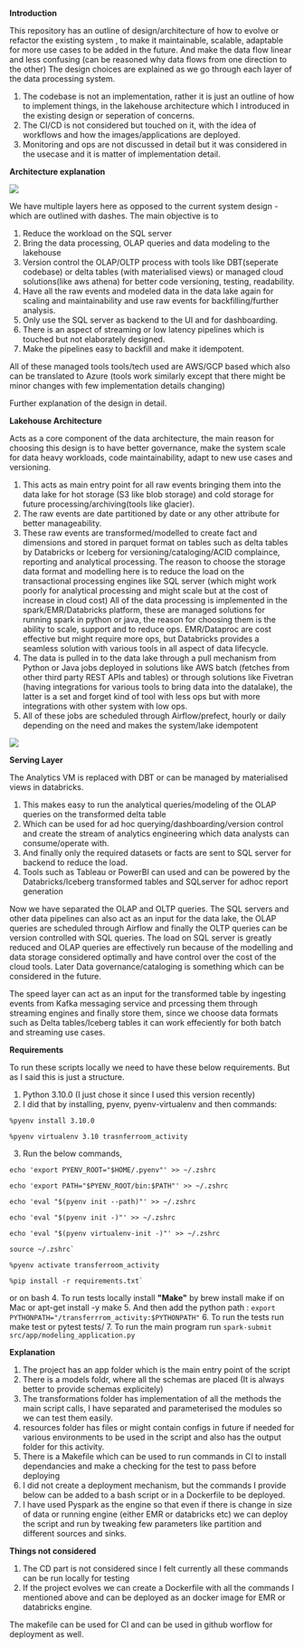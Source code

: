 **Introduction** 

This repository has an outline of design/architecture of how to evolve or refactor the existing system
, to make it maintainable, scalable, adaptable for more use cases to be added in the future. And make the data flow linear and less confusing (can be reasoned why data flows from one direction to the other)
The design choices are explained as we go through each layer of the data processing system.
1. The codebase is not an implementation, rather it is just an outline of how to implement things, in the lakehouse architecture which I introduced in the existing design or seperation of concerns.
2. The CI/CD is not considered but touched on it, with the idea of workflows and how the images/applications are deployed.
3. Monitoring and ops are not discussed in detail but it was considered in the usecase and it is matter of implementation detail.

**Architecture explanation**

![](../../Desktop/Screenshot%202024-11-01%20at%2010.22.26.png)

We have multiple layers here as opposed to the current system design - which are outlined with dashes. The main objective is to 
1. Reduce the workload on the SQL server
2. Bring the data processing, OLAP queries and data modeling to the lakehouse
3. Version control the OLAP/OLTP process with tools like DBT(seperate codebase) or delta tables (with materialised views) or managed cloud solutions(like aws athena) for better code versioning, testing, readability.
4. Have all the raw events and modeled data in the data lake again for scaling and maintainability and use raw events for backfilling/further analysis.
5. Only use the SQL server as backend to the UI and for dashboarding.
6. There is an aspect of streaming or low latency pipelines which is touched but not elaborately designed.
7. Make the pipelines easy to backfill and make it idempotent.

All of these managed tools tools/tech used are AWS/GCP based which also can be translated to Azure (tools work similarly except that there might be minor changes with few implementation details changing)

Further explanation of the design in detail.

**Lakehouse Architecture**

Acts as a core component of the data architecture, the main reason for choosing this design is to have better governance, make the system scale for data heavy workloads, code maintainability, adapt to new use cases and versioning.

1. This acts as main entry point for all raw events bringing them into the data lake for hot storage (S3 like blob storage)
and cold storage for future processing/archiving(tools like glacier).
2. The raw events are date partitioned by date or any other attribute for better manageability.
3. These raw events are transformed/modelled to create fact and dimensions and stored in parquet format on tables such as delta tables by Databricks or Iceberg for versioning/cataloging/ACID complaince, reporting and analytical processing.
The reason to choose the storage data format and modelling here is to reduce the load on the transactional processing engines like SQL server (which might work poorly for analytical processing and might scale but at the cost of increase in cloud cost)
All of the data processing is implemented in the spark/EMR/Databricks platform, these are managed solutions for running spark in python or java, the reason for choosing them is the ability to scale, support and to reduce ops. 
EMR/Dataproc are cost effective but might require more ops, but Databricks provides a seamless solution with various tools in all aspect of data lifecycle.
4. The data is pulled in to the data lake through a pull mechanism from Python or Java jobs deployed in solutions like AWS batch (fetches from other third party REST APIs and tables) or through solutions like Fivetran (having integrations for various tools to bring data into the datalake),
the latter is a set and forget kind of tool with less ops but with more integrations with other system with low ops.
5. All of these jobs are scheduled through Airflow/prefect, hourly or daily depending on the need and makes the system/lake idempotent

![](../../Desktop/Screenshot%202024-11-01%20at%2010.22.06.png)

**Serving Layer**

The Analytics VM is replaced with DBT or can be managed by materialised views in databricks.
1. This makes easy to run the analytical queries/modeling of the OLAP queries on the transformed delta table
2. Which can be used for ad hoc querying/dashboarding/version control and create the stream of analytics engineering which data analysts can consume/operate with.
3. And finally only the required datasets or facts are sent to SQL server for backend to reduce the load.
4. Tools such as Tableau or PowerBI can used and can be powered by the Databricks/Iceberg transformed tables and SQLserver for adhoc report generation

Now we have separated the OLAP and OLTP queries. The SQL servers and other data pipelines can also act as an input for the data lake, the OLAP queries are scheduled through Airflow and finally the OLTP queries can be version controlled with SQL queries.
The load on SQL server is greatly reduced and OLAP queries are effectively run because of the modelling and data storage considered optimally and have control over the cost of the cloud tools.
Later Data governance/cataloging is something which can be considered in the future.

The speed layer can act as an input for the transformed table by ingesting events from Kafka messaging service and prcessing them through streaming engines
and finally store them, since we choose data formats such as Delta tables/Iceberg tables it can work effeciently for both batch and streaming use cases.

**Requirements**

To run these scripts locally we need to have these below requirements. But as I said this is just a structure.
1. Python 3.10.0 (I just chose it since I used this version recently)
2. I did that by installing, pyenv, pyenv-virtualenv and then
commands: 

`%pyenv install 3.10.0`

`%pyenv virtualenv 3.10 trasnferroom_activity`

3. Run the below commands,

`echo 'export PYENV_ROOT="$HOME/.pyenv"' >> ~/.zshrc`

`echo 'export PATH="$PYENV_ROOT/bin:$PATH"' >> ~/.zshrc
`

`echo 'eval "$(pyenv init --path)"' >> ~/.zshrc
`

`echo 'eval "$(pyenv init -)"' >> ~/.zshrc
`

`echo 'eval "$(pyenv virtualenv-init -)"' >> ~/.zshrc
`

``source ~/.zshrc`
``

`%pyenv activate transferroom_activity
`

``%pip install -r requirements.txt`
``

or on bash
4. To run tests locally install **"Make"** by brew install make if on Mac or apt-get install -y make
5. And then add the python path : `export PYTHONPATH="/transferrrom_activity:$PYTHONPATH"`
6. To run the tests run make test or pytest tests/
7. To run the main program run `spark-submit src/app/modeling_application.py`

**Explanation**

1. The project has an app folder which is the main entry point of the script
2. There is a models foldr, where all the schemas are placed (It is always better to provide schemas explicitely)
3. The transformations folder has implementation of all the methods the main script calls, I have separated and parameterised the modules so we can test them easily.
4. resources folder has files or might contain configs in future if needed for various environments to be used in the script and also has the output folder for this activity.
5. There is a Makefile which can be used to run commands in CI to install dependancies and make a checking for the test to pass before deploying
6. I did not create a deployment mechanism, but the commands I provide below can be added to a bash script or in a Dockerfile to be deployed.
7. I have used Pyspark as the engine so that even if there is change in size of data or running engine (either EMR or databricks etc) we can deploy the script and run by tweaking few parameters like partition and different sources and sinks.

**Things not considered**
1. The CD part is not considered since I felt currently all these commands can be run locally for testing
2. If the project evolves we can create a Dockerfile with all the commands I mentioned above and can be deployed as an docker image for EMR or databricks engine.

The makefile can be used for CI and can be used in github worflow for deployment as well.